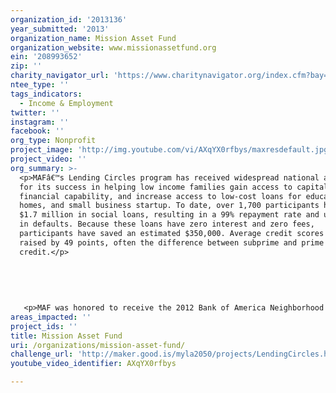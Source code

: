 ```yaml
---
organization_id: '2013136'
year_submitted: '2013'
organization_name: Mission Asset Fund
organization_website: www.missionassetfund.org
ein: '208993652'
zip: ''
charity_navigator_url: 'https://www.charitynavigator.org/index.cfm?bay=search.profile&ein=208993652'
ntee_type: ''
tags_indicators:
  - Income & Employment
twitter: ''
instagram: ''
facebook: ''
org_type: Nonprofit
project_image: 'http://img.youtube.com/vi/AXqYX0rfbys/maxresdefault.jpg'
project_video: ''
org_summary: >-
  <p>MAFâ€™s Lending Circles program has received widespread national attention
  for its success in helping low income families gain access to capital, build
  financial capability, and increase access to low-cost loans for education,
  homes, and small business startup. To date, over 1,700 participants have made
  $1.7 million in social loans, resulting in a 99% repayment rate and under 1%
  in defaults. Because these loans have zero interest and zero fees,
  participants have saved an estimated $350,000. Average credit scores were
  raised by 49 points, often the difference between subprime and prime
  credit.</p>
   
   
   
   
   
   <p>MAF was honored to receive the 2012 Bank of America Neighborhood Builders Award, 2012 Latino Leaders Maestro Award, 2012 Ashoka Fellowship, and 2013 James Irvine Foundation Leadership Award. Last year, our Executive Director Jose Quinonez was also appointed Chair of the Consumer Advisory Board for the Consumer Financial Protection Bureau.</p>
areas_impacted: ''
project_ids: ''
title: Mission Asset Fund
uri: /organizations/mission-asset-fund/
challenge_url: 'http://maker.good.is/myla2050/projects/LendingCircles.html'
youtube_video_identifier: AXqYX0rfbys

---
```


